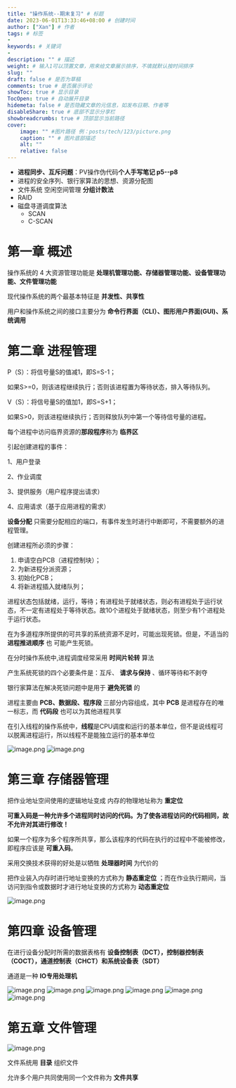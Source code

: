 ```yaml
---
title: "操作系统--期末复习" # 标题
date: 2023-06-01T13:33:46+08:00 # 创建时间
author: ["Xan"] # 作者
tags: # 标签
-
keywords: # 关键词
- 
description: "" # 描述
weight: # 输入1可以顶置文章，用来给文章展示排序，不填就默认按时间排序
slug: ""
draft: false # 是否为草稿
comments: true # 是否展示评论
showToc: true # 显示目录
TocOpen: true # 自动展开目录
hidemeta: false # 是否隐藏文章的元信息，如发布日期、作者等
disableShare: true # 底部不显示分享栏
showbreadcrumbs: true # 顶部显示当前路径
cover:
    image: "" #图片路径 例：posts/tech/123/picture.png
    caption: "" # 图片底部描述
    alt: ""
    relative: false
---
```


- **进程同步、互斥问题**：PV操作伪代码**个人手写笔记 p5--p8**
- 进程的安全序列、银行家算法的思想、资源分配图
- 文件系统 空闲空间管理 **分组计数法**
- RAID
- 磁盘寻道调度算法
	- SCAN
	- C-SCAN

# 第一章 概述
操作系统的 4 大资源管理功能是 **处理机管理功能、存储器管理功能、设备管理功能、文件管理功能**

现代操作系统的两个最基本特征是 **并发性、共享性**

用户和操作系统之间的接口主要分为 **命令行界面（CLI）、图形用户界面(GUI)、系统调用**

# 第二章 进程管理
P（S）：将信号量S的值减1，即S=S-1；

如果S>=0，则该进程继续执行；否则该进程置为等待状态，排入等待队列。

V（S）：将信号量S的值加1，即S=S+1；

如果S>0，则该进程继续执行；否则释放队列中第一个等待信号量的进程。

每个进程中访问临界资源的**那段程序**称为 **临界区**

引起创建进程的事件：

1、用户登录

2、作业调度

3、提供服务（用户程序提出请求）

4、应用请求（基于应用进程的需求）

**设备分配** 只需要分配相应的端口，有事件发生时进行中断即可，不需要额外的进程管理。

创建进程所必须的步骤：
1. 申请空白PCB（进程控制块）；
2. 为新进程分派资源；
3. 初始化PCB；
4. 将新进程插入就绪队列；

进程状态包括就绪，运行，等待；有进程处于就绪状态，则必有进程处于运行状态，不一定有进程处于等待状态。故10个进程处于就绪状态，则至少有1个进程处于运行状态。
 
在为多道程序所提供的可共享的系统资源不足时，可能出现死锁。但是，不适当的 **进程推进顺序** 也 可能产生死锁。

在分时操作系统中,进程调度经常采用 **时间片轮转** 算法

产生系统死锁的四个必要条件是：互斥、 **请求与保持**  、循环等待和不剥夺

银行家算法在解决死锁问题中是用于 **避免死锁** 的

进程主要由 **PCB、数据段、程序段** 三部分内容组成，其中 **PCB** 是进程存在的唯一标志，而 **代码段** 也可以为其他进程共享

在引入线程的操作系统中，**线程**是CPU调度和运行的基本单位，但不是说线程可以脱离进程运行，所以线程不是能独立运行的基本单位

![image.png](https://bu.dusays.com/2023/06/01/647848f467641.png)
![image.png](https://bu.dusays.com/2023/06/02/6479504360737.png)


# 第三章 存储器管理
把作业地址空间使用的逻辑地址变成 内存的物理地址称为 **重定位**

**可重入码是一种允许多个进程同时访问的代码。为了使各进程访问的代码相同，故不允许对其进行修改！**

如果一个程序为多个程序所共享，那么该程序的代码在执行的过程中不能被修改，即程序应该是 **可重入码**。

采用交换技术获得的好处是以牺牲  **处理器时间** 为代价的

把作业装入内存时进行地址变换的方式称为 **静态重定位**  ；而在作业执行期间，当访问到指令或数据时才进行地址变换的方式称为 **动态重定位**

![image.png](https://bu.dusays.com/2023/06/01/647855103de8d.png)
# 第四章 设备管理
在进行设备分配时所需的数据表格有 **设备控制表（DCT），控制器控制表（COCT），通道控制表（CHCT）和系统设备表（SDT）**

通道是一种 **IO专用处理机**

![image.png](https://bu.dusays.com/2023/06/03/647b1b4f04347.png)
![image.png](https://bu.dusays.com/2023/06/03/647b1acad5f4b.png)
![image.png](https://bu.dusays.com/2023/06/01/64785a5fd41fd.png)
![image.png](https://bu.dusays.com/2023/06/01/64785af95b6fe.png)
![image.png](https://bu.dusays.com/2023/06/03/647b1b8c01006.png)
![image.png](https://bu.dusays.com/2023/06/03/647b1bc18e55d.png)

# 第五章 文件管理
![image.png](https://bu.dusays.com/2023/06/01/64785d387d47b.png)

文件系统用 **目录** 组织文件

允许多个用户共同使用同一个文件称为 **文件共享**